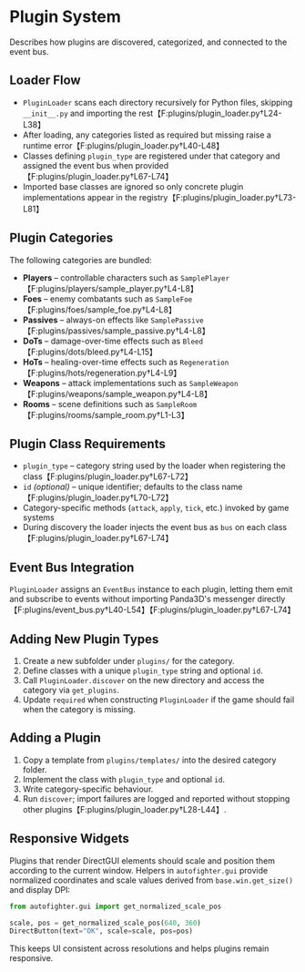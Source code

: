 # Plugin System

Describes how plugins are discovered, categorized, and connected to the event bus.

## Loader Flow
- `PluginLoader` scans each directory recursively for Python files, skipping `__init__.py` and importing the rest【F:plugins/plugin_loader.py†L24-L38】
- After loading, any categories listed as required but missing raise a runtime error【F:plugins/plugin_loader.py†L40-L48】
- Classes defining `plugin_type` are registered under that category and assigned the event bus when provided【F:plugins/plugin_loader.py†L67-L74】
- Imported base classes are ignored so only concrete plugin implementations appear in the registry【F:plugins/plugin_loader.py†L73-L81】

## Plugin Categories
The following categories are bundled:

- **Players** – controllable characters such as `SamplePlayer`【F:plugins/players/sample_player.py†L4-L8】
- **Foes** – enemy combatants such as `SampleFoe`【F:plugins/foes/sample_foe.py†L4-L8】
- **Passives** – always-on effects like `SamplePassive`【F:plugins/passives/sample_passive.py†L4-L8】
- **DoTs** – damage-over-time effects such as `Bleed`【F:plugins/dots/bleed.py†L4-L15】
- **HoTs** – healing-over-time effects such as `Regeneration`【F:plugins/hots/regeneration.py†L4-L9】
- **Weapons** – attack implementations such as `SampleWeapon`【F:plugins/weapons/sample_weapon.py†L4-L8】
- **Rooms** – scene definitions such as `SampleRoom`【F:plugins/rooms/sample_room.py†L1-L3】

## Plugin Class Requirements
- `plugin_type` – category string used by the loader when registering the class【F:plugins/plugin_loader.py†L67-L72】
- `id` *(optional)* – unique identifier; defaults to the class name【F:plugins/plugin_loader.py†L70-L72】
- Category-specific methods (`attack`, `apply`, `tick`, etc.) invoked by game systems
- During discovery the loader injects the event bus as `bus` on each class【F:plugins/plugin_loader.py†L67-L74】

## Event Bus Integration
`PluginLoader` assigns an `EventBus` instance to each plugin, letting them emit and subscribe to events without importing Panda3D's messenger directly【F:plugins/event_bus.py†L40-L54】【F:plugins/plugin_loader.py†L67-L74】

## Adding New Plugin Types
1. Create a new subfolder under `plugins/` for the category.
2. Define classes with a unique `plugin_type` string and optional `id`.
3. Call `PluginLoader.discover` on the new directory and access the category via `get_plugins`.
4. Update `required` when constructing `PluginLoader` if the game should fail when the category is missing.

## Adding a Plugin
1. Copy a template from `plugins/templates/` into the desired category folder.
2. Implement the class with `plugin_type` and optional `id`.
3. Write category-specific behaviour.
4. Run `discover`; import failures are logged and reported without stopping other plugins【F:plugins/plugin_loader.py†L28-L44】.

## Responsive Widgets
Plugins that render DirectGUI elements should scale and position them according to the current window.  Helpers in `autofighter.gui` provide normalized coordinates and scale values derived from `base.win.get_size()` and display DPI:

```python
from autofighter.gui import get_normalized_scale_pos

scale, pos = get_normalized_scale_pos(640, 360)
DirectButton(text="OK", scale=scale, pos=pos)
```

This keeps UI consistent across resolutions and helps plugins remain responsive.
